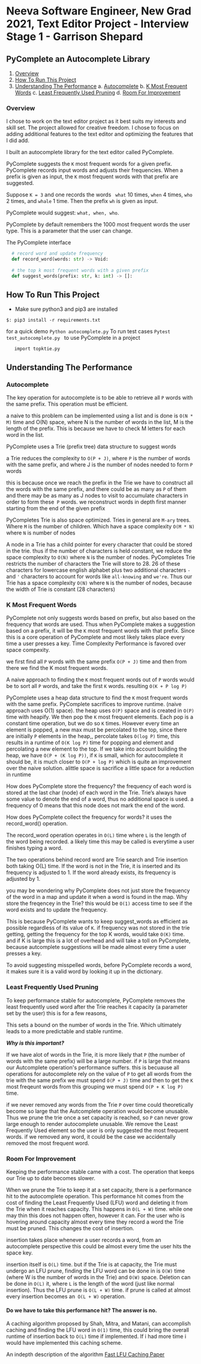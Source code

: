 # Neeva Software Engineer, New Grad 2021, Text Editor Project -  Interview Stage 1 - Garrison Shepard

## PyComplete an Autocomplete Library 

1. [Overview](#overview)
2. [How To Run This Project](#how-to-run-this-project)
3. [Understanding The Performance](#understanding-the-performance)
      a. [Autocomplete](#autocomplete)
      b. [K Most Frequent Words](#k-most-frequent-words)
      c. [Least Frequently Used Pruning](#least-frequently-used-pruning)
      d. [Room For Improvement](#room-for-improvement)

### Overview 

I chose to work on the text editor project as it best suits my interests and skill set. The project allowed for creative freedom. I chose to focus on adding additional features to the text editor and optimizing the features that I did add. 

I built an autocomplete library for the text editor called PyComplete. 

PyComplete suggests the  ```K``` most frequent words for a given prefix. PyComplete records  input words and adjusts their frequencies. When a prefix is given as input, the ```K``` most frequent words with that prefix are suggested. 

Suppose ```K = 3``` and one  records the words ``` what``` 10 times, ```when``` 4 times, ```who``` 2 times, and ```whale``` 1 time. Then the prefix ```wh``` is given as input. 

PyComplete would suggest: ````what, when, who````. 

PyComplete by default remembers the 1000 most frequent words the user type. This is a parameter that the user can change. 

The PyComplete interface 

```python 
  # record word and update frequency 
  def record_word(words: str) -> Void:
  
  # the top k most frequent words with a given prefix
  def suggest_words(prefix: str, k: int) -> []:
```

## How To Run This Project

 - Make sure python3 and pip3 are installed 

```$: pip3 install -r requirements.txt ```

for a quick demo 
```Python autocomplete.py```
To run test cases 
```Pytest test_autocomplete.py ```
to use PyComplete in a project 

```import autocomplete.py
   import topktie.py
```
 
## Understanding The Performance 

### Autocomplete 

The key operation for autocomplete is to be able to retrieve all ```P``` words with the same prefix. This operation must be efficient.

a naive to this problem can be implemented using a list and is done is ```O(N * M)``` time and O(N) space, where N is the number of words in the list, M is the length of the prefix. This is because we have to check M letters for each word in the list.

PyComplete uses a Trie (prefix tree) data structure to suggest words

a Trie reduces the complexity to ```O(P + J)```, where ```P``` is the number of words with the same prefix, and where J is the number of nodes needed to form ```P``` words
  
this is because once we reach the prefix in the Trie we have to construct all the words with the same prefix, and there could be as many as ```P``` of them and there may be as many as J nodes to visit to accumulate characters in order to form these``` P``` words. we reconstruct words in depth first manner starting from the end of the given prefix 

PyCompletes Trie is also space optimized.  Tries in general are ```M-ary``` trees. Where ```M``` is the number of children. Which have a space complexity ```O(M * N)``` where ```N```  is number of nodes 

A node in a Trie has a child pointer for every character that could be stored in the trie. thus if the number of characters is held constant, we reduce
the space complexity to ```O(N)``` where ```N``` is the number of nodes. PyCompletes Trie restricts the number of characters the Trie will store to 28. 26 of these characters for lowercase english alphabet plus two additional characters ```-``` and ```'``` characters to account for words like ```all-knowing``` and ```we're```. Thus our Trie has a space complexity ```O(N)``` where ```N``` is the number of nodes, because the width of Trie is constant (28 characters)

### K Most Frequent Words 

PyComplete not only suggests words based on prefix, but also based on the frequency that words are used. Thus when PyComplete makes a suggestion based on a prefix, it will be the ```K``` most frequent words with that prefix. Since this is a core operation of PyComplete and most likely takes place every time a user presses a key. Time Complexity Performance is favored over space compexity.   

we first find all ```P``` words with the same prefix ```O(P + J)``` time and then from there we find the K most frequent words. 

A naive approach to finding the ```K``` most frequent words out of ```P``` words  would be to sort all ```P```  words, and take the first ```K``` words. resulting ```O(K + P log P)```
      
PyComplete uses a heap data structure to find the ```K``` most frequent words with the same prefix. PyComplete sacrifices to improve runtime. (naive approach uses O(1) space). the heap uses ```O(P)``` space and is created in ```O(P)``` time with heapify. We then pop the ```K``` most frequent elements. Each pop is a constant time operation, but we do so ```K``` times. However every time an element is popped, a new max must be percolated to the top, since there are initially ```P``` elements in the heap,, percolate  takes ```O(log P)``` time, this results in a runtime of ```O(K log P)``` time for popping and element and percolating a  new element to the top. If we take into account building  the heap, we have ```O(P + (K log P))```, if ```K``` is small, which for autocomplete it should be, it is much closer to ```O(P + log P)``` which is quite an improvement over the naive solution. alittle space is sacrifice a little space for a reduction in runtime 

How does PyComplete store the frequency? the frequency of each word is stored at the last char (node) of each word in the Trie. Trie’s always have some value to denote the end of a word, thus no additional space is used. a frequency of 0 means that this node does not mark the end of the word.

How does PyComplete collect the frequency for words? it uses the record_word() operation.  

The record_word operation  operates in ```O(L)``` time where ```L``` is the length of the word being recorded. a likely time this may be called is everytime a user finishes typing a word. 

The two operations behind record word are Trie search and Trie insertion both taking O(L) time. If the word is not in the Trie, it is inserted and its frequency is adjusted to 1. If the word already exists, its frequency is adjusted by 1. 
      
you may be wondering why PyComplete does not just store the frequency of the word in a map and update it when a word is found in the map. Why store the freqencey in the Trie? this would be ```O(1)``` access time to see if the word exists and to update the frequency. 

This is because PyComplete wants to keep suggest_words as efficient as possible regardless of its value of ```K```. if frequency was not stored in the trie getting, getting the frequency for the top K words, would take ```O(K)``` time. and if K is large this is a lot of overhead and will take a toll on PyComplete, because autcomplete suggestions will be made almost every time a user presses a key. 
      
To avoid suggesting  misspelled words, before PyComplete records a word, it makes sure it is a valid word by looking it up in the dictionary. 

### Least Frequently Used Pruning
 
To keep performance stable for autocomplete, PyComplete removes the least frequently used word after the Trie reaches it capacity (a parameter set by the user) this is for a few reasons,

This sets a bound on the number of words in the Trie. Which ultimately leads to a more predictable and stable runtime. 

***Why is this important?***

If we have alot of words in the Trie, it is more likely that ```P``` (the number of words with the same prefix) will be a large number.
if ```P``` is large that means our Autcomplete operation's performance suffers. this is becuause all operations for autocomplete rely on the value of ```P```
to get all words from the trie with the same prefix we must spend ```O(P + J)``` time and then to get the ```K``` most freqeunt words from this grouping we must spend ```O(P + K log P)``` time.

if we never removed any words from the Trie ```P``` over time could theoretically become so large that the Autcomplete operation would become unusable. Thus we prune the trie once a set capacity is reached, so ```P``` can never grow large enough to render autocomplete unusable. We remove the Least Frequently Used element so the user is only suggested the most frequent words. if we removed any word, it could be the case we accidentally removed the most frequent word.
 
### Room For Improvement 

Keeping the performance stable came with a cost. The operation that keeps our Trie up to date becomes slower. 

When we prune the Trie to keep it at a set capacity, there is a performance hit to the autocomplete operation. This performance hit comes from  the cost of finding the Least Frequently Used (LFU) word and deleting it from the Trie when it reaches capacity. This happens in ```O(L + W)``` time. while one may thin this does not happen often, however it can. For the user who is hovering around capacity almost every time they record a word the Trie must be pruned. This changes the cost of insertion.

insertion takes place whenever a user records a word, from an autocomplete perspective this could be almost every time the user hits the space key.

insertion itself is ```O(L)``` time. but if the Trie is at capacity, the Trie must undergo an LFU prune, finding the LFU word can be done in is ```O(W)``` time (where W is the number of words in the Trie) and ```O(W)``` space. Deletion can be done in ```O(L)``` it, where ```L``` is the length of the word (just like normal insertion). Thus the LFU prune is ```O(L + W)``` time. if prune is called at almost every insertion becomes an``` O(L + W)``` operation. 

#### Do we have to take this performance hit? The answer is no.

A caching  algorithm proposed by Shah, Mitra, and Matani, can accomplish caching and finding the LFU word in ```O(1)``` time, this could bring the overall runtime of insertion back to ```O(L)``` time if implemented. If i had more time i would have implemented this caching scheme. 

An indepth description of the algorithm 
[Fast LFU Caching Paper](http://dhruvbird.com/lfu.pdf)








